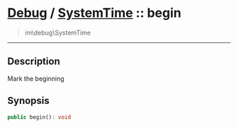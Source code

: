 # [Debug](debug.md) / [SystemTime](debug-SystemTime.md) :: begin
 > im\debug\SystemTime
____

## Description
Mark the beginning

## Synopsis
```php
public begin(): void
```
